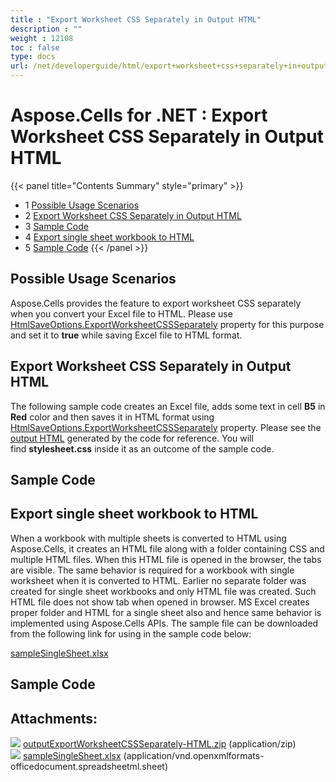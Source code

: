 ```yaml
---
title : "Export Worksheet CSS Separately in Output HTML" 
description : "" 
weight : 12108 
toc : false
type: docs
url: /net/developerguide/html/export+worksheet+css+separately+in+output+html/
---
```


# Aspose.Cells for .NET : Export Worksheet CSS Separately in Output HTML


{{< panel title="Contents Summary" style="primary" >}}
*   1 [Possible Usage Scenarios](#possible-usage-scenarios)
*   2 [Export Worksheet CSS Separately in Output HTML](#export-worksheet-css-separately-in-output-html)
*   3 [Sample Code](#sample-code)
*   4 [Export single sheet workbook to HTML](#export-single-sheet-workbook-to-html)
*   5 [Sample Code](#sample-code)
{{< /panel >}}
 

## Possible Usage Scenarios

Aspose.Cells provides the feature to export worksheet CSS separately when you convert your Excel file to HTML. Please use [HtmlSaveOptions.ExportWorksheetCSSSeparately](https://apireference.aspose.com/net/cells/aspose.cells/htmlsaveoptions/properties/exportworksheetcssseparately) property for this purpose and set it to **true** while saving Excel file to HTML format.

## Export Worksheet CSS Separately in Output HTML

The following sample code creates an Excel file, adds some text in cell **B5** in **Red** color and then saves it in HTML format using [HtmlSaveOptions.ExportWorksheetCSSSeparately](https://apireference.aspose.com/net/cells/aspose.cells/htmlsaveoptions/properties/exportworksheetcssseparately) property. Please see the [output HTML](https://docs2.aspose.com/cells/net/attachments/60229044/60489766.zip) generated by the code for reference. You will find **stylesheet.css** inside it as an outcome of the sample code.

## Sample Code

## Export single sheet workbook to HTML

When a workbook with multiple sheets is converted to HTML using Aspose.Cells, it creates an HTML file along with a folder containing CSS and multiple HTML files. When this HTML file is opened in the browser, the tabs are visible. The same behavior is required for a workbook with single worksheet when it is converted to HTML. Earlier no separate folder was created for single sheet workbooks and only HTML file was created. Such HTML file does not show tab when opened in browser. MS Excel creates proper folder and HTML for a single sheet also and hence same behavior is implemented using Aspose.Cells APIs. The sample file can be downloaded from the following link for using in the sample code below:

[sampleSingleSheet.xlsx](https://docs2.aspose.com/cells/net/attachments/60229044/79527937.xlsx)  

## Sample Code

## Attachments:

![](https://docs2.aspose.com/cells/net/images/icons/bullet_blue.gif) [outputExportWorksheetCSSSeparately-HTML.zip](https://docs2.aspose.com/cells/net/attachments/60229044/60489766.zip) (application/zip)  
![](https://docs2.aspose.com/cells/net/images/icons/bullet_blue.gif) [sampleSingleSheet.xlsx](https://docs2.aspose.com/cells/net/attachments/60229044/79527937.xlsx) (application/vnd.openxmlformats-officedocument.spreadsheetml.sheet)  

